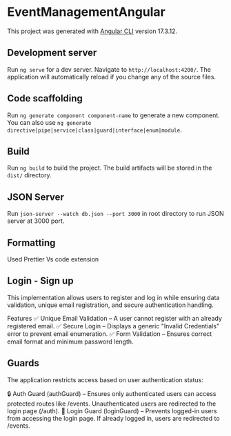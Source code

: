# EventManagementAngular

This project was generated with [Angular CLI](https://github.com/angular/angular-cli) version 17.3.12.

## Development server

Run `ng serve` for a dev server. Navigate to `http://localhost:4200/`. The application will automatically reload if you change any of the source files.

## Code scaffolding

Run `ng generate component component-name` to generate a new component. You can also use `ng generate directive|pipe|service|class|guard|interface|enum|module`.

## Build

Run `ng build` to build the project. The build artifacts will be stored in the `dist/` directory.

## JSON Server

Run `json-server --watch db.json --port 3000` in root directory to run JSON server at 3000 port.

## Formatting

Used Prettier Vs code extension

## Login - Sign up

This implementation allows users to register and log in while ensuring data validation, unique email registration, and secure authentication handling.

Features
✅ Unique Email Validation – A user cannot register with an already registered email.
✅ Secure Login – Displays a generic "Invalid Credentials" error to prevent email enumeration.
✅ Form Validation – Ensures correct email format and minimum password length.

## Guards

The application restricts access based on user authentication status:

🔒 Auth Guard (authGuard) – Ensures only authenticated users can access protected routes like /events. Unauthenticated users are redirected to the login page (/auth).
🚫 Login Guard (loginGuard) – Prevents logged-in users from accessing the login page. If already logged in, users are redirected to /events.
